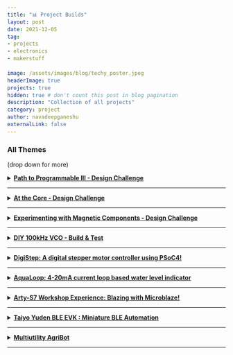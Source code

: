 ```yaml
---
title: "📊 Project Builds"
layout: post
date: 2021-12-05
tag:
- projects
- electronics
- makerstuff

image: /assets/images/blog/techy_poster.jpeg
headerImage: true
projects: true
hidden: true # don't count this post in blog pagination
description: "Collection of all projects"
category: project
author: navadeepganeshu
externalLink: false
---
```


### All Themes
<p> (drop down for more) </p>


<details>
	<summary><b><a href="https://community.element14.com/challenges-projects/design-challenges/pathprogrammable3/" target="_blank">Path to Programmable III - Design Challenge</a></b></summary>

<p>Final Project</p>

- <a href="https://community.element14.com/challenges-projects/design-challenges/pathprogrammable3/b/blog/posts/path-to-programmable-iii-with-minized-project-blog-flight-simulator-ui-using-multisensory-interface-with-processing-4-0-2098502797" target="_blank">Flight Simulator Display using multisensory interface with Processing 4.0!</a><br>

<p>Training Blogs</p>

- <a href="https://community.element14.com/challenges-projects/design-challenges/pathprogrammable3/b/blog/posts/path-to-programmable-iii-minized---not-so-mini-with-its-capabilities" target="_blank">MiniZed - not so mini with its capabilities!</a><br>
<br>
- <a href="https://community.element14.com/challenges-projects/design-challenges/pathprogrammable3/b/blog/posts/pp3-sw-training---making-the-minized-say-hello-to-y-all" target="_blank">Platforms, PWM Module and LED: A perfectly no sense app</a><br>
<br>
- <a href="https://community.element14.com/challenges-projects/design-challenges/pathprogrammable3/b/blog/posts/pp3_2d00_minized_2d00_interrupts" target="_blank">GIC, Hardware/Software Interrupts, Polling: Nah, I won't interrupt you</a><br>
<br>
- <a href="https://community.element14.com/challenges-projects/design-challenges/pathprogrammable3/b/blog/posts/path-to-programmable-iii-with-minized-10-dof-pmod-nav-tft-lcd---how-much-sensors-is-enough-sensors" target="_blank">10-DoF Pmod NAV, TFT LCD - How many sensors are too many sensors?</a><br>
<br>
- <a href="https://community.element14.com/challenges-projects/design-challenges/pathprogrammable3/b/blog/posts/path-to-programmable-iii-with-minized---what-is-it-unique-that-fpgas-do-at-all" target="_blank">1G ENET, GTX, NEON - what is it unique that FPGAs do at all?</a><br>
<br>
<img src="https://community.element14.com/resized-image/__size/868x488/__key/communityserver-blogs-components-weblogfiles/00-00-00-03-95/4331.Screenshot-_2800_700_2900_.png" width="620" height="380">

- Author: navadeepganeshu
- Creation date: June 2023 - August 2023

</details>

---

<details>
	<summary><b><a href="https://community.element14.com/challenges-projects/design-challenges/at-the-core-design-challenge/" target="_blank">At the Core - Design Challenge</a></b></summary>

<p>Project Blog</p>

- <a href="https://community.element14.com/challenges-projects/design-challenges/at-the-core-design-challenge/b/blog/posts/atthecore-blog-5---brining-altogether-tmulti-core-deployment-and-application" target="_blank">Blog 1 to 5 - Final part of the series</a><br />
<br>
<img src="https://community.element14.com/resized-image/__size/1280x720/__key/communityserver-blogs-components-weblogfiles/00-00-00-03-92/2768.20230504_5F00_230409.jpg" width="620" height="380">

<img src="https://community.element14.com/resized-image/__size/1170x1078/__key/communityserver-blogs-components-weblogfiles/00-00-00-03-92/FirmwareFlow_5F00_ATCDC.drawio-_2800_1_2900_.png" width="620" height="500">

- Author: navadeepganeshu
- Creation date: Mar 2023 - May 2023

</details>

---

<details>
	<summary><b><a href="https://community.element14.com/challenges-projects/design-challenges/experimenting-with-magnetic-components/" target="_blank">Experimenting with Magnetic Components - Design Challenge</a></b></summary>

<p>Project Blogs</p>

- <a href="https://community.element14.com/challenges-projects/design-challenges/experimenting-with-magnetic-components/b/blog/posts/go-discrete-go-power-1-introduction-and-plan" target="_blank">Go Discrete : Go Power #2: Building and Testing the Power Converter</a><br>
- <a href="https://community.element14.com/challenges-projects/design-challenges/experimenting-with-magnetic-components/b/blog/posts/go-discrete-go-power-2-building-and-testing-the-power-converter" target="_blank">Go Discrete : Go Power #2: Building and Testing the Power Converter</a><br>

<br>
<img src="https://community.element14.com/resized-image/__size/620x409/__key/communityserver-blogs-components-weblogfiles/00-00-00-03-39/5086.contentimage_5F00_214294.jpg" width="620" height="380">

<img src="https://community.element14.com/resized-image/__size/479x359/__key/communityserver-blogs-components-weblogfiles/00-00-00-03-39/7446.contentimage_5F00_216140.jpg" width="620" height="380">

<img src="https://community.element14.com/resized-image/__size/620x320/__key/communityserver-blogs-components-weblogfiles/00-00-00-03-39/6038.contentimage_5F00_216258.jpg" width="620" height="380">

<img src="https://community.element14.com/resized-image/__size/620x436/__key/communityserver-blogs-components-weblogfiles/00-00-00-03-39/5852.contentimage_5F00_216266.jpg" width="620" height="440">

- Author: navadeepganeshu
- Creation date: Oct 2021 - Nov 2021

</details>

---

<details>
	<summary><b><a href="https://community.element14.com/challenges-projects/project14/diy-test-instrumentation/b/blog/posts/diy-100khz-vco---build-test" target="_blank">DIY 100kHz VCO - Build & Test</a></b></summary>

<p>Images</p>
<br>
<img src="https://community.element14.com/resized-image/__size/536x363/__key/communityserver-blogs-components-weblogfiles/00-00-00-03-56/contentimage_5F00_211022.jpg" width="620" height="440">  
<img src="https://community.element14.com/resized-image/__size/416x377/__key/communityserver-blogs-components-weblogfiles/00-00-00-03-56/contentimage_5F00_211029.jpg" width="620" height="440"> 

- Author: navadeepganeshu
- Creation date: 10 Aug 2021 

</details>

---

<details>
	<summary><b><a href="https://community.element14.com/challenges-projects/project14/digitalfever/b/blog/posts/digistep-a-digital-stepper-motor-controller-using-psoc4" target="_blank">DigiStep: A digital stepper motor controller using PSoC4!</a></b></summary>

<p>Images</p>
<br>
<img src="https://community.element14.com/resized-image/__size/1366x768/__key/communityserver-blogs-components-weblogfiles/00-00-00-02-85/0218.contentimage_5F00_198653.png" width="620" height="440">  
<img src="https://community.element14.com/resized-image/__size/439x329/__key/communityserver-blogs-components-weblogfiles/00-00-00-02-85/4442.contentimage_5F00_198644.jpg" width="620" height="440">  

- Author: navadeepganeshu
- Creation date: 10 Apr 2021

</details>

---

<details>
	<summary><b><a href="https://community.element14.com/challenges-projects/project14/dataconversion/b/blog/posts/aqualoop-4-20ma-current-loop-based-water-level-indicator" target="_blank">AquaLoop: 4-20mA current loop based water level indicator</a></b></summary>

<p>Images</p>
<br>
<img src="https://community.element14.com/resized-image/__size/470x428/__key/communityserver-blogs-components-weblogfiles/00-00-00-02-80/6283.contentimage_5F00_196330.png" width="620" height="440"> 
<img src="https://community.element14.com/resized-image/__size/509x575/__key/communityserver-blogs-components-weblogfiles/00-00-00-02-80/3162.contentimage_5F00_196338.jpg" width="620" height="440">  

- Author: navadeepganeshu
- Creation date: 19 Feb 2021

</details>

---

<details>
	<summary><b><a href="https://community.element14.com/technologies/fpga-group/b/blog/posts/arty-s7-workshop-experience-blazing-with-microblaze" target="_blank">Arty-S7 Workshop Experience: Blazing with Microblaze!</a></b></summary>

<p>Images</p>
<br>
<img src="https://community.element14.com/resized-image/__size/393x340/__key/communityserver-blogs-components-weblogfiles/00-00-00-00-19/5824.contentimage_5F00_146140.jpg" width="620" height="440">

<img src="https://community.element14.com/resized-image/__size/1366x768/__key/communityserver-blogs-components-weblogfiles/00-00-00-00-19/0131.contentimage_5F00_146143.png" width="620" height="400">

- Author: navadeepganeshu
- Creation date: 9 Nov 2020

</details>

---

<details>
	<summary><b><a href="https://community.element14.com/technologies/embedded/b/blog/posts/taiyo-yuden-ble-evk-miniature-ble-automation" target="_blank">Taiyo Yuden BLE EVK : Miniature BLE Automation</a></b></summary>

<p>Images</p>

<br>
<img src="https://community.element14.com/resized-image/__size/647x269/__key/communityserver-blogs-components-weblogfiles/00-00-00-00-07/3365.contentimage_5F00_151867.jpg" width="620" height="300">

- Author: navadeepganeshu
- Creation date: 22 Aug 2020

</details>

---
<details>
	<summary><b><a href="https://github.com/NavadeepGaneshU/AgriBot_RUASIC2020" target="_blank">Multiutility AgriBot</a></b></summary>

<p>Project Files and Video</p>

<img src="https://github.com/NavadeepGaneshU/AgriBot_RUASIC2020/raw/main/CAD%20Models/Full%20view.jpeg
" width="620" height="400"><br>

<iframe width="620" height="400" src="https://www.youtube.com/embed/WSfw8IrvT0Q" frameborder="0" allowfullscreen></iframe> <br>

- Author: navadeepganeshu
- Creation date: Nov 2019 - Feb 2020

</details>


---
<!-- 
<details>
	<summary><b><a href="link0.com" target="_blank">add link text</a></b></summary>

<p>text heading</p>

- <a href="link1.com" target="_blank">add link text</a><br>

<img src="image.png" width="620" height="400">

<br>

</details> -->